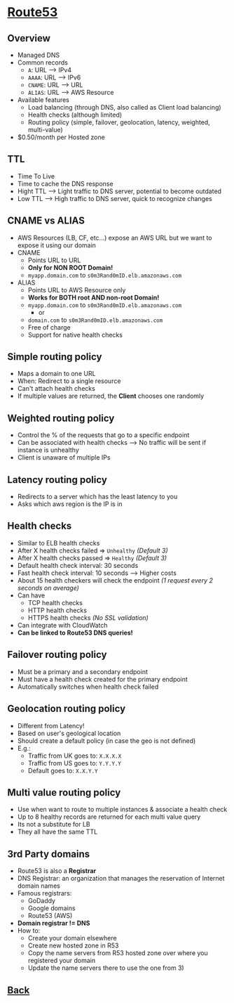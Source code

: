 # [Route53](../README.md)

## Overview

* Managed DNS
* Common records
	* `A`: URL –> IPv4
	* `AAAA`: URL –> IPv6
	* `CNAME`: URL –> URL
	* `ALIAS`: URL –> AWS Resource
* Available features
	* Load balancing (through DNS, also called as Client load balancing)
	* Health checks (although limited)
	* Routing policy (simple, failover, geolocation, latency, weighted, multi-value)
* $0.50/month per Hosted zone

## TTL

* Time To Live
* Time to cache the DNS response
* Hight TTL –> Light traffic to DNS server, potential to become outdated
* Low TTL –> High traffic to DNS server, quick to recognize changes

## CNAME vs ALIAS

* AWS Resources (LB, CF, etc...) expose an AWS URL but we want to expose it using our domain
* CNAME
	* Points URL to URL
	* __Only for NON ROOT Domain!__
	* `myapp.domain.com` to `s0m3Rand0mID.elb.amazonaws.com`
* ALIAS
	* Points URL to AWS Resource only
	* __Works for BOTH root AND non-root Domain!__
	* `myapp.domain.com` to `s0m3Rand0mID.elb.amazonaws.com`
		* or
	* `domain.com` to `s0m3Rand0mID.elb.amazonaws.com`
	* Free of charge
	* Support for native health checks

## Simple routing policy

* Maps a domain to one URL
* When: Redirect to a single resource
* Can't attach health checks
* If multiple values are returned, the __Client__ chooses one randomly

## Weighted routing policy

* Control the % of the requests that go to a specific endpoint
* Can be associated with health checks –> No traffic will be sent if instance is unhealthy
* Client is unaware of multiple IPs

## Latency routing policy

* Redirects to a server which has the least latency to you
* Asks which aws region is the IP is in

## Health checks

* Similar to ELB health checks
* After X health checks failed => `Unhealthy` _(Default 3)_
* After X health checks passed => `Healthy` _(Default 3)_
* Default health check interval: 30 seconds
* Fast health check interval: 10 seconds –> Higher costs
* About 15 health checkers will check the endpoint _(1 request every 2 seconds on average)_
* Can have
	* TCP health checks
	* HTTP health checks
	* HTTPS health checks _(No SSL validation)_
* Can integrate with CloudWatch
* __Can be linked to Route53 DNS queries!__

## Failover routing policy

* Must be a primary and a secondary endpoint
* Must have a health check created for the primary endpoint
* Automatically switches when health check failed

## Geolocation routing policy

* Different from Latency!
* Based on user's geological location
* Should create a default policy (in case the geo is not defined)
* E.g.: 
	* Traffic from UK goes to: `X.X.X.X`
	* Traffic from US goes to: `Y.Y.Y.Y`
	* Default goes to:         `X.X.Y.Y`

## Multi value routing policy

* Use when want to route to multiple instances & associate a health check
* Up to 8 healthy records are returned for each multi value query
* Its not a substitute for LB
* They all have the same TTL

## 3rd Party domains

* Route53 is also a __Registrar__
* DNS Registrar: an organization that manages the reservation of Internet domain names
* Famous registrars:
	* GoDaddy
	* Google domains
	* Route53 (AWS)
* __Domain registrar != DNS__
* How to:
	* Create your domain elsewhere
	* Create new hosted zone in R53
	* Copy the name servers from R53 hosted zone over where you registered your domain
	* Update the name servers there to use the one from 3)

## [Back](../README.md)